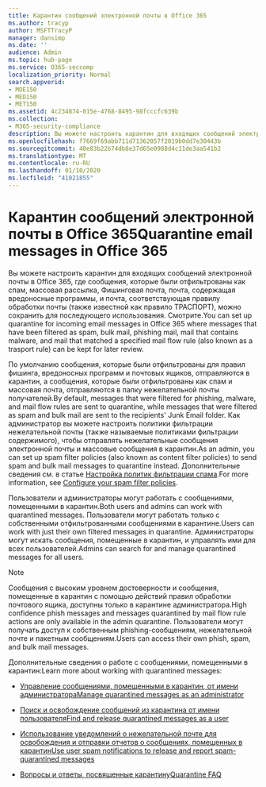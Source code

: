 ```yaml
---
title: Карантин сообщений электронной почты в Office 365
ms.author: tracyp
author: MSFTTracyP
manager: dansimp
ms.date: ''
audience: Admin
ms.topic: hub-page
ms.service: O365-seccomp
localization_priority: Normal
search.appverid:
- MOE150
- MED150
- MET150
ms.assetid: 4c234874-015e-4768-8495-98fcccfc639b
ms.collection:
- M365-security-compliance
description: Вы можете настроить карантин для входящих сообщений электронной почты в Office 365, где входящие сообщения электронной почты, которые были отфильтрованы как спам, массовые, фишинговую почту и вредоносные программы, можно хранить для последующего просмотра.
ms.openlocfilehash: f7669f69abb711d71362057f2019b0dd7e30443b
ms.sourcegitcommit: 40e83b22b74db8e37d65e0988d4c11de3aa541b2
ms.translationtype: MT
ms.contentlocale: ru-RU
ms.lasthandoff: 01/10/2020
ms.locfileid: "41021855"
---
```

# <a name="quarantine-email-messages-in-office-365"></a><span data-ttu-id="df783-103">Карантин сообщений электронной почты в Office 365</span><span class="sxs-lookup"><span data-stu-id="df783-103">Quarantine email messages in Office 365</span></span>

<span data-ttu-id="df783-104">Вы можете настроить карантин для входящих сообщений электронной почты в Office 365, где сообщения, которые были отфильтрованы как спам, массовая рассылка, Фишинговая почта, почта, содержащая вредоносные программы, и почта, соответствующая правилу обработки почты (также известной как правило ТРАСПОРТ), можно сохранить для последующего использования. Смотрите.</span><span class="sxs-lookup"><span data-stu-id="df783-104">You can set up quarantine for incoming email messages in Office 365 where messages that have been filtered as spam, bulk mail, phishing mail, mail that contains malware, and mail that matched a specified mail flow rule (also known as a trasport rule) can be kept for later review.</span></span>
  
<span data-ttu-id="df783-105">По умолчанию сообщения, которые были отфильтрованы для правил фишинга, вредоносных программ и почтовых ящиков, отправляются в карантин, а сообщения, которые были отфильтрованы как спам и массовая почта, отправляются в папку нежелательной почты получателей.</span><span class="sxs-lookup"><span data-stu-id="df783-105">By default, messages that were filtered for phishing, malware, and mail flow rules are sent to quarantine, while messages that were filtered as spam and bulk mail are sent to the recipients' Junk Email folder.</span></span> <span data-ttu-id="df783-106">Как администратор вы можете настроить политики фильтрации нежелательной почты (также называемые политиками фильтрации содержимого), чтобы отправлять нежелательные сообщения электронной почты и массовые сообщения в карантин.</span><span class="sxs-lookup"><span data-stu-id="df783-106">As an admin, you can set up spam filter policies (also known as content filter policies) to send spam and bulk mail messages to quarantine instead.</span></span> <span data-ttu-id="df783-107">Дополнительные сведения см. в статье [Настройка политик фильтрации спама](configure-your-spam-filter-policies.md).</span><span class="sxs-lookup"><span data-stu-id="df783-107">For more information, see [Configure your spam filter policies](configure-your-spam-filter-policies.md).</span></span>
  
<span data-ttu-id="df783-108">Пользователи и администраторы могут работать с сообщениями, помещенными в карантин.</span><span class="sxs-lookup"><span data-stu-id="df783-108">Both users and admins can work with quarantined messages.</span></span> <span data-ttu-id="df783-109">Пользователи могут работать только с собственными отфильтрованными сообщениями в карантине.</span><span class="sxs-lookup"><span data-stu-id="df783-109">Users can work with just their own filtered messages in quarantine.</span></span> <span data-ttu-id="df783-110">Администраторы могут искать сообщения, помещенные в карантин, и управлять ими для всех пользователей.</span><span class="sxs-lookup"><span data-stu-id="df783-110">Admins can search for and manage quarantined messages for all users.</span></span>

> [!NOTE]
> <span data-ttu-id="df783-111">Сообщения с высоким уровнем достоверности и сообщения, помещенные в карантин с помощью действий правил обработки почтового ящика, доступны только в карантине администратора.</span><span class="sxs-lookup"><span data-stu-id="df783-111">High confidence phish messages and messages quarantined by mail flow rule actions are only available in the admin quarantine.</span></span> <span data-ttu-id="df783-112">Пользователи могут получать доступ к собственным phishing-сообщениям, нежелательной почте и пакетным сообщениям.</span><span class="sxs-lookup"><span data-stu-id="df783-112">Users can access their own phish, spam, and bulk mail messages.</span></span> 
  
<span data-ttu-id="df783-113">Дополнительные сведения о работе с сообщениями, помещенными в карантин:</span><span class="sxs-lookup"><span data-stu-id="df783-113">Learn more about working with quarantined messages:</span></span>
  
- [<span data-ttu-id="df783-114">Управление сообщениями, помещенными в карантин, от имени администратора</span><span class="sxs-lookup"><span data-stu-id="df783-114">Manage quarantined messages as an administrator</span></span>](manage-quarantined-messages-and-files.md)

- [<span data-ttu-id="df783-115">Поиск и освобождение сообщений из карантина от имени пользователя</span><span class="sxs-lookup"><span data-stu-id="df783-115">Find and release quarantined messages as a user</span></span>](find-and-release-quarantined-messages-as-a-user.md)

- [<span data-ttu-id="df783-116">Использование уведомлений о нежелательной почте для освобождения и отправки отчетов о сообщениях, помещенных в карантин</span><span class="sxs-lookup"><span data-stu-id="df783-116">Use user spam notifications to release and report spam-quarantined messages</span></span>](use-spam-notifications-to-release-and-report-quarantined-messages.md)

- [<span data-ttu-id="df783-117">Вопросы и ответы, посвященные карантину</span><span class="sxs-lookup"><span data-stu-id="df783-117">Quarantine FAQ</span></span>](quarantine-faq.md)
